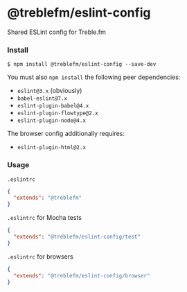 # @treblefm/eslint-config
Shared ESLint config for Treble.fm

### Install
```
$ npm install @treblefm/eslint-config --save-dev
```

You must also `npm install` the following peer dependencies:
- `eslint@3.x` (obviously)
- `babel-eslint@7.x`
- `eslint-plugin-babel@4.x`
- `eslint-plugin-flowtype@2.x`
- `eslint-plugin-node@4.x`

The browser config additionally requires:
- `eslint-plugin-html@2.x`

### Usage
`.eslintrc`
```json
{
  "extends": "@treblefm"
}
```

`.eslintrc` for Mocha tests
```json
{
  "extends": "@treblefm/eslint-config/test"
}
```

`.eslintrc` for browsers
```json
{
  "extends": "@treblefm/eslint-config/browser"
}
```
